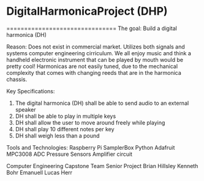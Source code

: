 # DigitalHarmonicaProject (DHP)
===============================
The goal: Build a digital harmonica (DH)

Reason: 
Does not exist in commercial market. 
Utilizes both signals and systems computer engineering cirriculum. 
We all enjoy music and think a handheld electronic instrument that can be played by mouth would be pretty cool!
Harmonicas are not easily tuned, due to the mechanical complexity that comes with changing reeds that are in the harmonica chassis.

Key Specifications:
1. The digital harmonica (DH) shall be able to send audio to an external speaker
2. DH shall be able to play in multiple keys
3. DH shall allow the user to move around freely while playing
4. DH shall play 10 different notes per key
5. DH shall weigh less than a pound

Tools and Technologies:
Raspberry Pi
SamplerBox
Python
Adafruit MPC3008 ADC
Pressure Sensors
Amplifier circuit


Computer Engineering Capstone Team Senior Project
Brian Hillsley
Kenneth Bohr
Emanuell
Lucas Herr
